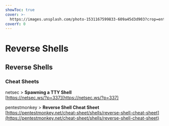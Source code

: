 ```yaml
---
showToc: true
cover: >-
  https://images.unsplash.com/photo-1531167599833-609a45d3d903?crop=entropy&cs=srgb&fm=jpg&ixid=MnwxOTcwMjR8MHwxfHNlYXJjaHwyfHxkYXJrbmVzc3xlbnwwfHx8fDE2NDExNTIxODM&ixlib=rb-1.2.1&q=85
coverY: 0
---
```


# Reverse Shells

## Reverse Shells

### Cheat Sheets

netsec > **Spawning a TTY Shell**\
[https://netsec.ws/?p=337](https://netsec.ws/?p=337)

pentestmonkey > **Reverse Shell Cheat Sheet**\
[https://pentestmonkey.net/cheat-sheet/shells/reverse-shell-cheat-sheet](https://pentestmonkey.net/cheat-sheet/shells/reverse-shell-cheat-sheet)

